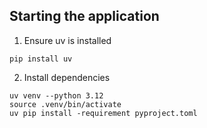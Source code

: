 ## Starting the application

1. Ensure uv is installed

```
pip install uv
```

2. Install dependencies

```
uv venv --python 3.12
source .venv/bin/activate
uv pip install -requirement pyproject.toml
```
